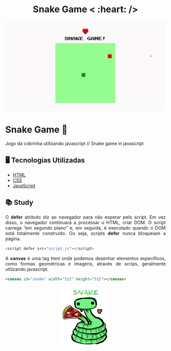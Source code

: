 
<h4 align="center">
 <b><h1>Snake Game < :heart: /> </h1></b> 
 
![](img/Snake-Game1.gif) 




<b><h1>Snake Game :snake:</h1></b> 
<p align="justify"> Jogo da cobrinha utilizando javascript // Snake game in javascript </p>

## :desktop_computer:	 Tecnologias Utilizadas

- [HTML](https://html.com/)
- [CSS](https://purecss.io/)
- [JavaScript](https://www.javascript.com/)

## :books: Study

<p align="justify"> O <b>defer</b> atributo diz ao navegador para não esperar pelo script. Em vez disso, o navegador continuará a processar o HTML, criar DOM. O script carrega “em segundo plano” e, em seguida, é executado quando o DOM está totalmente construído. 
Ou seja, scripts <b>defer</b> nunca bloqueiam a página.</p>

```javascript
<script defer src="script.js"></script>
```

<p align="justify">
A <b>canvas</b> é uma tag html onde podemos desenhar elementos específicos, como formas geométricas e imagens, através de scrips, geralmente utilizando javascript. </p>

```html
<canvas id="snake" width="512" height="512"></canvas>
```

<h4 align="center">
<img src="./img/snake-photo.png" width="150px" />
